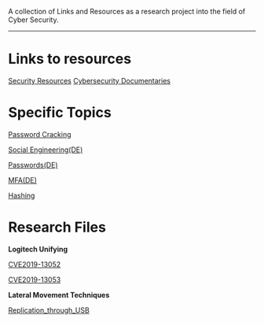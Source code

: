 A collection of Links and Resources as a research project into the field of Cyber Security.

---

# Links to resources

[Security Resources](Security_Resources.md)
[Cybersecurity Documentaries](Documentaries.md)

# Specific Topics

[Password Cracking](Topics/password-cracking.md)

[Social Engineering(DE)](Topics/social-engineering.md)

[Passwords(DE)](Topics/Passwords.md)

[MFA(DE)](Topics/MFA.md)

[Hashing](Topics/Hashing.md)


# Research Files

**Logitech Unifying**

[CVE2019-13052](Research/CVE2019-13052_LogitechUnifying/)

[CVE2019-13053](Research/CVE2019-13053_LogitechUnifying/)

**Lateral Movement Techniques**

[Replication_through_USB](Research/Replication_through_removable_media.md)
